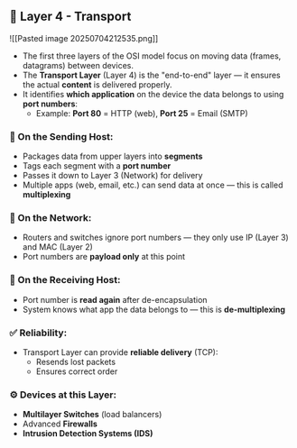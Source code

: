 ## 🧱 Layer 4 - Transport

![[Pasted image 20250704212535.png]]
- The first three layers of the OSI model focus on moving data (frames, datagrams) between devices.
- The **Transport Layer** (Layer 4) is the "end-to-end" layer — it ensures the actual **content** is delivered properly.
- It identifies **which application** on the device the data belongs to using **port numbers**:
  - Example: **Port 80** = HTTP (web), **Port 25** = Email (SMTP)

### 🔁 On the Sending Host:
- Packages data from upper layers into **segments**
- Tags each segment with a **port number**
- Passes it down to Layer 3 (Network) for delivery
- Multiple apps (web, email, etc.) can send data at once — this is called **multiplexing**

### 🧭 On the Network:
- Routers and switches ignore port numbers — they only use IP (Layer 3) and MAC (Layer 2)
- Port numbers are **payload only** at this point

### 🛬 On the Receiving Host:
- Port number is **read again** after de-encapsulation
- System knows what app the data belongs to — this is **de-multiplexing**

### ✅ Reliability:
- Transport Layer can provide **reliable delivery** (TCP):
  - Resends lost packets
  - Ensures correct order

### ⚙️ Devices at this Layer:
- **Multilayer Switches** (load balancers)
- Advanced **Firewalls**
- **Intrusion Detection Systems (IDS)**
